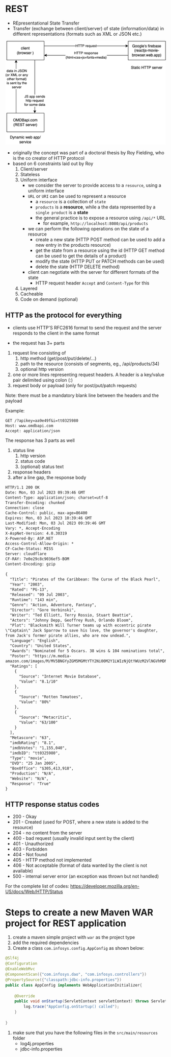 # REST

- REpresentational State Transfer
- Transfer (exchange between client/server) of state (information/data) in different representations (formats such as XML or JSON etc.)

![](./rest.dio.png)

- originally the concept was part of a doctoral thesis by Roy Fielding, who is the co creator of HTTP protocol
- based on 6 constraints laid out by Roy
  1. Client/server
  1. Stateless
  1. Uniform interface
     - we consider the server to provide access to a `resource`, using a uniform interface
     - `URL` or `URI` can be used to represent a resource
       - a `resource` is a collection of `state`
       - `products` is a **resource**, while a the data represented by a `single product` is a **state**
       - the general practice is to expose a resource using `/api/*` URL
         - for example, `http://localhost:8080/api/products`
     - we can perform the following operations on the state of a resource
       - create a new state (HTTP POST method can be used to add a new entry in the products resource)
       - get the state from a resource using the id (HTTP GET method can be used to get the details of a product)
       - modify the state (HTTP PUT or PATCH methods can be used)
       - delete the state (HTTP DELETE method)
     - client can negotiate with the server for different formats of the state
       - HTTP request header `Accept` and `Content-Type` for this
  1. Layered
  1. Cacheable
  1. Code on demand (optional)

## HTTP as the protocol for everything

- clients use HTTP'S RFC2616 format to send the request and the server responds to the client in the same format

- the request has 3+ parts

1. request line consisting of
   1. http method (get/post/put/delete/...)
   1. path to the resource (consists of segments, eg., /api/products/34)
   1. optional http version
1. one or more lines representing request headers. A header is a key/value pair delimited using colon (:)
1. request body or payload (only for post/put/patch requests)

Note: there must be a mandatory blank line between the headers and the payload

Example:

```http
GET /?apikey=aa9e49f&i=tt0325980
Host: www.omdbapi.com
Accept: application/json
```

The response has 3 parts as well

1. status line
   1. http version
   1. status code
   1. (optional) status text
1. response headers
1. after a line gap, the response body

```http
HTTP/1.1 200 OK
Date: Mon, 03 Jul 2023 09:39:46 GMT
Content-Type: application/json; charset=utf-8
Transfer-Encoding: chunked
Connection: close
Cache-Control: public, max-age=86400
Expires: Mon, 03 Jul 2023 10:39:46 GMT
Last-Modified: Mon, 03 Jul 2023 09:39:46 GMT
Vary: *, Accept-Encoding
X-AspNet-Version: 4.0.30319
X-Powered-By: ASP.NET
Access-Control-Allow-Origin: *
CF-Cache-Status: MISS
Server: cloudflare
CF-RAY: 7e0e29c8c9036ef5-BOM
Content-Encoding: gzip

{
  "Title": "Pirates of the Caribbean: The Curse of the Black Pearl",
  "Year": "2003",
  "Rated": "PG-13",
  "Released": "09 Jul 2003",
  "Runtime": "143 min",
  "Genre": "Action, Adventure, Fantasy",
  "Director": "Gore Verbinski",
  "Writer": "Ted Elliott, Terry Rossio, Stuart Beattie",
  "Actors": "Johnny Depp, Geoffrey Rush, Orlando Bloom",
  "Plot": "Blacksmith Will Turner teams up with eccentric pirate \"Captain\" Jack Sparrow to save his love, the governor's daughter, from Jack's former pirate allies, who are now undead.",
  "Language": "English",
  "Country": "United States",
  "Awards": "Nominated for 5 Oscars. 38 wins & 104 nominations total",
  "Poster": "https://m.media-amazon.com/images/M/MV5BNGYyZGM5MGMtYTY2Ni00M2Y1LWIzNjQtYWUzM2VlNGVhMDNhXkEyXkFqcGdeQXVyMTMxODk2OTU@._V1_SX300.jpg",
  "Ratings": [
    {
      "Source": "Internet Movie Database",
      "Value": "8.1/10"
    },
    {
      "Source": "Rotten Tomatoes",
      "Value": "80%"
    },
    {
      "Source": "Metacritic",
      "Value": "63/100"
    }
  ],
  "Metascore": "63",
  "imdbRating": "8.1",
  "imdbVotes": "1,155,040",
  "imdbID": "tt0325980",
  "Type": "movie",
  "DVD": "25 Jan 2005",
  "BoxOffice": "$305,413,918",
  "Production": "N/A",
  "Website": "N/A",
  "Response": "True"
}
```

## HTTP response status codes

- 200 - Okay
- 201 - Created (used for POST, where a new state is added to the resource)
- 204 - no content from the server
- 400 - bad request (usually invalid input sent by the client)
- 401 - Unauthorized
- 403 - Forbidden
- 404 - Not found
- 405 - HTTP method not implemented
- 406 - Not acceptable (format of data wanted by the client is not available)
- 500 - internal server error (an exception was thrown but not handled)

For the complete list of codes:
https://developer.mozilla.org/en-US/docs/Web/HTTP/Status

# Steps to create a new Maven WAR project for REST application

1. create a maven simple project with `war` as the project type
1. add the required dependencies
1. Create a class `com.infosys.config.AppConfig` as shown below:

```java
@Slf4j
@Configuration
@EnableWebMvc
@ComponentScan({"com.infosys.dao", "com.infosys.controllers"})
@PropertySource({"classpath:jdbc-info.properties"})
public class AppConfig implements WebApplicationInitializer{

	@Override
	public void onStartup(ServletContext servletContext) throws ServletException {
		log.trace("AppConfig.onStartup() called");
	}

}
```

1. make sure that you have the following files in the `src/main/resources` folder
   - log4j.properties
   - jdbc-info.properties
